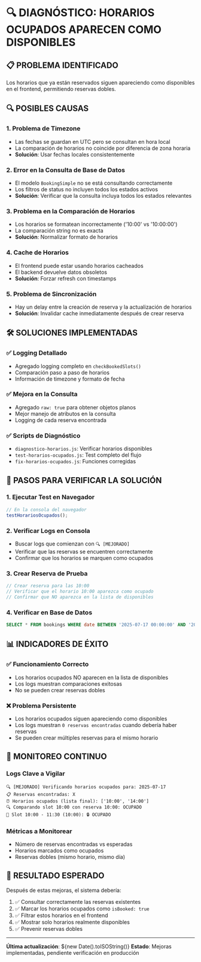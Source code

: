 # 🔍 DIAGNÓSTICO: HORARIOS OCUPADOS APARECEN COMO DISPONIBLES

## 📋 PROBLEMA IDENTIFICADO

Los horarios que ya están reservados siguen apareciendo como disponibles en el frontend, permitiendo reservas dobles.

## 🔍 POSIBLES CAUSAS

### 1. **Problema de Timezone**

- Las fechas se guardan en UTC pero se consultan en hora local
- La comparación de horarios no coincide por diferencia de zona horaria
- **Solución**: Usar fechas locales consistentemente

### 2. **Error en la Consulta de Base de Datos**

- El modelo `BookingSimple` no se está consultando correctamente
- Los filtros de status no incluyen todos los estados activos
- **Solución**: Verificar que la consulta incluya todos los estados relevantes

### 3. **Problema en la Comparación de Horarios**

- Los horarios se formatean incorrectamente ('10:00' vs '10:00:00')
- La comparación string no es exacta
- **Solución**: Normalizar formato de horarios

### 4. **Cache de Horarios**

- El frontend puede estar usando horarios cacheados
- El backend devuelve datos obsoletos
- **Solución**: Forzar refresh con timestamps

### 5. **Problema de Sincronización**

- Hay un delay entre la creación de reserva y la actualización de horarios
- **Solución**: Invalidar cache inmediatamente después de crear reserva

## 🛠️ SOLUCIONES IMPLEMENTADAS

### ✅ Logging Detallado

- Agregado logging completo en `checkBookedSlots()`
- Comparación paso a paso de horarios
- Información de timezone y formato de fecha

### ✅ Mejora en la Consulta

- Agregado `raw: true` para obtener objetos planos
- Mejor manejo de atributos en la consulta
- Logging de cada reserva encontrada

### ✅ Scripts de Diagnóstico

- `diagnostico-horarios.js`: Verificar horarios disponibles
- `test-horarios-ocupados.js`: Test completo del flujo
- `fix-horarios-ocupados.js`: Funciones corregidas

## 🔧 PASOS PARA VERIFICAR LA SOLUCIÓN

### 1. Ejecutar Test en Navegador

```javascript
// En la consola del navegador
testHorariosOcupados();
```

### 2. Verificar Logs en Consola

- Buscar logs que comienzan con `🔍 [MEJORADO]`
- Verificar que las reservas se encuentren correctamente
- Confirmar que los horarios se marquen como ocupados

### 3. Crear Reserva de Prueba

```javascript
// Crear reserva para las 10:00
// Verificar que el horario 10:00 aparezca como ocupado
// Confirmar que NO aparezca en la lista de disponibles
```

### 4. Verificar en Base de Datos

```sql
SELECT * FROM bookings WHERE date BETWEEN '2025-07-17 00:00:00' AND '2025-07-17 23:59:59';
```

## 📊 INDICADORES DE ÉXITO

### ✅ Funcionamiento Correcto

- Los horarios ocupados NO aparecen en la lista de disponibles
- Los logs muestran comparaciones exitosas
- No se pueden crear reservas dobles

### ❌ Problema Persistente

- Los horarios ocupados siguen apareciendo como disponibles
- Los logs muestran `0 reservas encontradas` cuando debería haber reservas
- Se pueden crear múltiples reservas para el mismo horario

## 🚀 MONITOREO CONTINUO

### Logs Clave a Vigilar

```
🔍 [MEJORADO] Verificando horarios ocupados para: 2025-07-17
📋 Reservas encontradas: X
⏰ Horarios ocupados (lista final): ['10:00', '14:00']
🔍 Comparando slot 10:00 con reserva 10:00: OCUPADO
📍 Slot 10:00 - 11:30 (10:00): 🔒 OCUPADO
```

### Métricas a Monitorear

- Número de reservas encontradas vs esperadas
- Horarios marcados como ocupados
- Reservas dobles (mismo horario, mismo día)

## 🎯 RESULTADO ESPERADO

Después de estas mejoras, el sistema debería:

1. ✅ Consultar correctamente las reservas existentes
2. ✅ Marcar los horarios ocupados como `isBooked: true`
3. ✅ Filtrar estos horarios en el frontend
4. ✅ Mostrar solo horarios realmente disponibles
5. ✅ Prevenir reservas dobles

---

**Última actualización**: ${new Date().toISOString()}
**Estado**: Mejoras implementadas, pendiente verificación en producción
